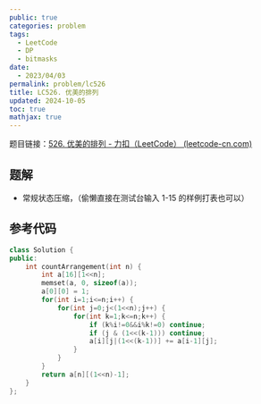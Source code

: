 ```yaml
---
public: true
categories: problem
tags:
  - LeetCode
  - DP
  - bitmasks
date:
  - 2023/04/03
permalink: problem/lc526
title: LC526. 优美的排列
updated: 2024-10-05
toc: true
mathjax: true
---
```


题目链接：[526. 优美的排列 - 力扣（LeetCode） (leetcode-cn.com)](https://leetcode-cn.com/problems/beautiful-arrangement/submissions/)

<!--more-->

## 题解

  + 常规状态压缩，（偷懒直接在测试台输入 1-15 的样例打表也可以）

## 参考代码

```cpp
class Solution {
public:
    int countArrangement(int n) {
        int a[16][1<<n];
        memset(a, 0, sizeof(a));
        a[0][0] = 1;
        for(int i=1;i<=n;i++) {
            for(int j=0;j<(1<<n);j++) {
                for(int k=1;k<=n;k++) {
                    if (k%i!=0&&i%k!=0) continue;
                    if (j & (1<<(k-1))) continue;
                    a[i][j|(1<<(k-1))] += a[i-1][j];
                }
            }
        }
        return a[n][(1<<n)-1];
    }
};
```
